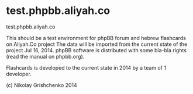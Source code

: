 test.phpbb.aliyah.co
====================

test.phpbb.aliyah.co

This should be a test environment for phpBB forum and hebrew flashcards on Aliyah.Co project
The data will be imported from the current state of the project Jul 16, 2014.
phpBB software is distributed with some bla-bla rights (read the manual on phpbb.org).

Flashcards is developed to the current state in 2014 by a team of 1 developer.

(c) Nikolay Grishchenko 2014
